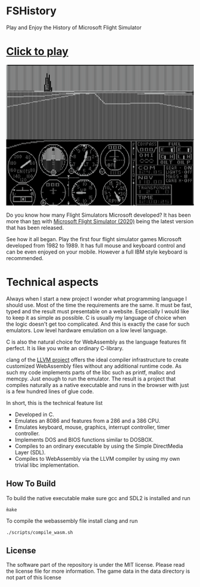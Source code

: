 FSHistory
=========

Play and Enjoy the History of Microsoft Flight Simulator

# **[Click to play][project demo]**

![web demonstration](slides.gif)

Do you know how many Flight Simulators Microsoft developed? It has been more than [ten](https://en.wikipedia.org/wiki/Microsoft_Flight_Simulator) with [Microsoft Flight Simulator (2020)](https://de.wikipedia.org/wiki/Microsoft_Flight_Simulator_(2020)) being the latest version that has been released. 

See how it all began. Play the first four flight simulator games Microsoft developed from 1982 to 1989. It has full mouse and keyboard control and can be even enjoyed on your mobile. However a full IBM style keyboard is recommended.

# Technical aspects

Always when I start a new project I wonder what programming language I should use. Most of the time the requirements are the same. It must be fast, typed and the result must presentable on a website. Especially I would like to keep it as simple as possible. C is usually my language of choice when the logic doesn't get too complicated. And this is exactly the case for such emulators. Low level hardware emulation on a low level language.

C is also the natural choice for WebAssembly as the language features fit perfect. It is like you write an ordinary C-library.

clang of the [LLVM project](https://llvm.org/) offers the ideal compiler infrastructure to create customized WebAssembly files without any additional runtime code. As such my code implements parts of the libc such as printf, malloc and memcpy. Just enough to run the emulator. The result is a project that compiles naturally as a native executable and runs in the browser with just is a few hundred lines of glue code.

In short, this is the technical feature list

 * Developed in C.
 * Emulates an 8086 and features from a 286 and a 386 CPU.
 * Emulates keyboard, mouse, graphics, interrupt controller, timer controller.
 * Implements DOS and BIOS functions similar to DOSBOX.
 * Compiles to an ordinary executable by using the Simple DirectMedia Layer (SDL).
 * Compiles to WebAssembly via the LLVM compiler by using my own trivial libc implementation.

## How To Build

To build the native executable make sure gcc and SDL2 is installed and run

```
m̀ake
```

To compile the webassembly file install clang and run
```
./scripts/compile_wasm.sh
```

## License

The software part of the repository is under the MIT license. Please read the license file for more information. The game data in the data directory is not part of this license

[project demo]: https://s-macke.github.io/FSHistory/

